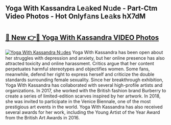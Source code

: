 ## Yoga With Kassandra Le𝚊ked N𝚞de - Part-Ctm Video Photos - Hot Onlyf𝚊ns Le𝚊ks hX7dM

# <h2><a href="http://ab54032.deff.icu/?id=Yoga+With+Kassandra">🔗 New 👉🔴 Yoga With Kassandra VIDEO Photos</a></h2>

[![Yoga With Kassandra N𝚞des](https://i.imgur.com/rIISA9y.gif)](http://ab54032.deff.icu/?id=Yoga+With+Kassandra)
Yoga With Kassandra has been open about her struggles with depression and anxiety, but her online presence has also attracted toxicity and online harassment. Critics argue that her content perpetuates harmful stereotypes and objectifies women. Some fans, meanwhile, defend her right to express herself and criticize the double standards surrounding female sexuality. Since her breakthrough exhibition, Yoga With Kassandra has collaborated with several high-profile artists and organizations. In 2017, she worked with the British fashion brand Burberry to create a series of limited-edition scarves inspired by her artwork. In 2018, she was invited to participate in the Venice Biennale, one of the most prestigious art events in the world. Yoga With Kassandra has also received several awards for her work, including the Young Artist of the Year Award from the British Art Awards in 2016.
